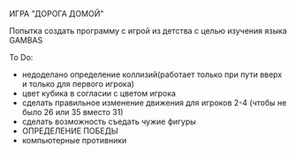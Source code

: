 ИГРА "ДОРОГА ДОМОЙ"

Попытка создать программу с игрой из детства с целью изучения языка GAMBAS

To Do:
   - недоделано определение коллизий(работает только при пути вверх и только для первого игрока) 
   - цвет кубика в согласии с цветом игрока
   - сделать правильное изменение движения для игроков 2-4 (чтобы не было 26 или 35 вместо 31)
   - сделать возможность съедать чужие фигуры 
   - ОПРЕДЕЛЕНИЕ ПОБЕДЫ
   - компьютерные противники


